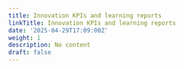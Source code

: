 ```yaml
---
title: Innovation KPIs and learning reports
linkTitle: Innovation KPIs and learning reports
date: '2025-04-29T17:09:00Z'
weight: 1
description: No content
draft: false
---
```



